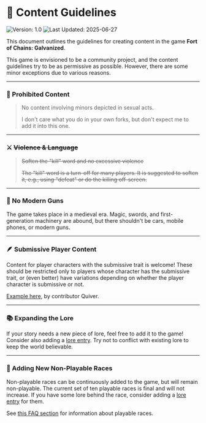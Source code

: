 # 📝 Content Guidelines

![Version: 1.0](https://img.shields.io/badge/Version-1.0-green) ![Last  Updated: 2025-06-27](https://img.shields.io/badge/Last%20Updated-27--06--2025-blue)

This document outlines the guidelines for creating content in the game **Fort of Chains: Galvanized**.

This game is envisioned to be a community project, and the content guidelines try to be as permissive as possible. However, there are some minor exceptions due to various reasons.

---

### 🚫 Prohibited Content

> No content involving minors depicted in sexual acts.
>
> I don't care what you do in your own forks, but don't expect me to add it into this one.

---

### ⚔️ ~~Violence & Language~~

> ~~Soften the "kill" word and no excessive violence~~
>
> ~~The "kill" word is a turn-off for many players. It is suggested to soften it, e.g., using "defeat" or do the killing off-screen.~~

---

### 🔫 No Modern Guns

The game takes place in a medieval era. Magic, swords, and first-generation machinery are abound, but there shouldn't be cars, mobile phones, or modern guns.

---

### 🪶 Submissive Player Content

Content for player characters with the submissive trait is welcome! These should be restricted only to players whose character has the submissive trait, or (even better) have variations depending on whether the player character is submissive or not.

[Example here](project/twee/interaction/Quiver/give_oral.twee), by contributor Quiver.

---

### 📚 Expanding the Lore

If your story needs a new piece of lore, feel free to add it to the game! Consider also adding a [lore entry](project/twee/lore). Try not to conflict with existing lore to keep the world believable.

---

### 🧬 Adding New Non-Playable Races

Non-playable races can be continuously added to the game, but will remain non-playable. The current set of ten playable races is final and will not increase. If you have some lore behind the race, consider adding a [lore entry](project/twee/lore/race.twee) for them.

See [this FAQ section](faq.md#new-races) for information about playable races.

